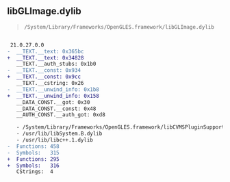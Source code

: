 ## libGLImage.dylib

> `/System/Library/Frameworks/OpenGLES.framework/libGLImage.dylib`

```diff

 21.0.27.0.0
-  __TEXT.__text: 0x365bc
+  __TEXT.__text: 0x34828
   __TEXT.__auth_stubs: 0x1b0
-  __TEXT.__const: 0x934
+  __TEXT.__const: 0x9cc
   __TEXT.__cstring: 0x26
-  __TEXT.__unwind_info: 0x1b8
+  __TEXT.__unwind_info: 0x158
   __DATA_CONST.__got: 0x30
   __DATA_CONST.__const: 0x48
   __AUTH_CONST.__auth_got: 0xd8

   - /System/Library/Frameworks/OpenGLES.framework/libCVMSPluginSupport.dylib
   - /usr/lib/libSystem.B.dylib
   - /usr/lib/libc++.1.dylib
-  Functions: 458
-  Symbols:   315
+  Functions: 295
+  Symbols:   316
   CStrings:  4
 

```
